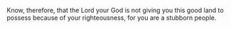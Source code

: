 Know, therefore, that the Lord your God is not giving you this good land to possess because of your righteousness, for you are a stubborn people.
